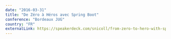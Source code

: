 ```yaml
---
date: "2016-03-31"
title: "De Zéro à Héros avec Spring Boot"
conference: "Bordeaux JUG"
country: "FR"
externalLink: https://speakerdeck.com/snicoll/from-zero-to-hero-with-spring-boot-extended-version
---
```

